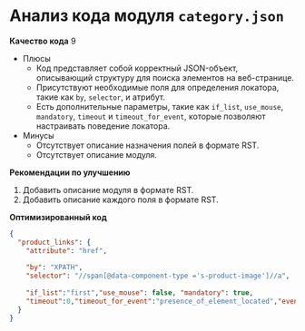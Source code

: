 # Анализ кода модуля `category.json`

**Качество кода**
9
- Плюсы
    - Код представляет собой корректный JSON-объект, описывающий структуру для поиска элементов на веб-странице.
    - Присутствуют необходимые поля для определения локатора, такие как `by`, `selector`, и атрибут.
    - Есть дополнительные параметры, такие как `if_list`, `use_mouse`, `mandatory`, `timeout` и `timeout_for_event`, которые позволяют настраивать поведение локатора.
- Минусы
    - Отсутствует описание назначения полей в формате RST.
    - Отсутствует описание модуля.

**Рекомендации по улучшению**
1. Добавить описание модуля в формате RST.
2. Добавить описание каждого поля в формате RST.

**Оптимизированный код**

```json
{
  "product_links": {
    "attribute": "href",
    
    "by": "XPATH",
    "selector": "//span[@data-component-type ='s-product-image']//a",
    
    "if_list":"first","use_mouse": false, "mandatory": true,
    "timeout":0,"timeout_for_event":"presence_of_element_located","event": null
  }
}
```